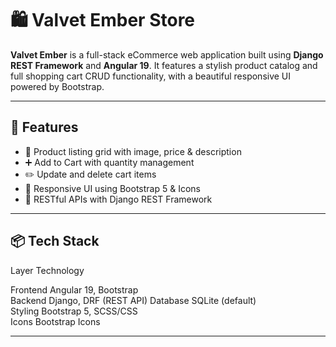 # 🛍️ Valvet Ember Store

**Valvet Ember** is a full-stack eCommerce web application built using **Django REST Framework** and **Angular 19**. It features a stylish product catalog and full shopping cart CRUD functionality, with a beautiful responsive UI powered by Bootstrap.

---

## 🚀 Features

- 🛒 Product listing grid with image, price & description
- ➕ Add to Cart with quantity management
- ✏️ Update and delete cart items
- 💅 Responsive UI using Bootstrap 5 & Icons
- 🔄 RESTful APIs with Django REST Framework

---

## 📦 Tech Stack

  Layer        Technology             

  Frontend     Angular 19, Bootstrap  
  Backend      Django, DRF (REST API) 
  Database     SQLite (default)       
  Styling      Bootstrap 5, SCSS/CSS  
  Icons        Bootstrap Icons        

---

